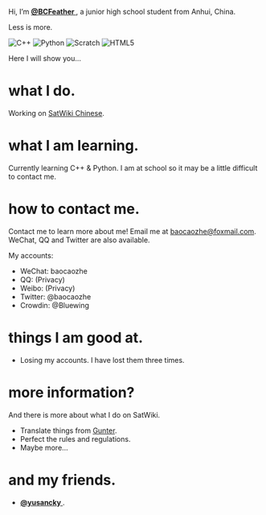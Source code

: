 Hi, I’m **[@BCFeather ](https://github.com/BCFeather)**, a junior high school student from Anhui, China.

Less is more.

![C++](https://img.shields.io/badge/C%2B%2B-00599C?style=for-the-badge&logo=c%2B%2B&logoColor=white)
![Python](https://img.shields.io/badge/Python-FFD43B?style=for-the-badge&logo=python&logoColor=blue)
![Scratch](https://img.shields.io/badge/Scratch-4D97FF?style=for-the-badge&logo=Scratch&logoColor=white)
![HTML5](https://img.shields.io/badge/HTML5-E34F26?style=for-the-badge&logo=html5&logoColor=white)

Here I will show you…
# what I do.
Working on [SatWiki Chinese](https://sat.huijiwiki.com).
# what I am learning.
Currently learning C++ & Python. I am at school so it may be a little difficult to contact me.
# how to contact me.
Contact me to learn more about me! Email me at baocaozhe@foxmail.com. WeChat, QQ and Twitter are also available.

My accounts:
- WeChat: baocaozhe
- QQ: (Privacy)
- Weibo: (Privacy)
- Twitter: @baocaozhe
- Crowdin: @Bluewing
# things I am good at.
- Losing my accounts. I have lost them three times.
# more information?
And there is more about what I do on SatWiki.
- Translate things from [Gunter](https://space.skyrocket.de/).
- Perfect the rules and regulations.
- Maybe more…

# and my friends.
- **[@yusancky ](https://github.com/yusancky)**.

<!---
BCFeather/BCFeather is a ✨ special ✨ repository because its `README.md` (this file) appears on your GitHub profile.
You can click the Preview link to take a look at your changes.
--->
